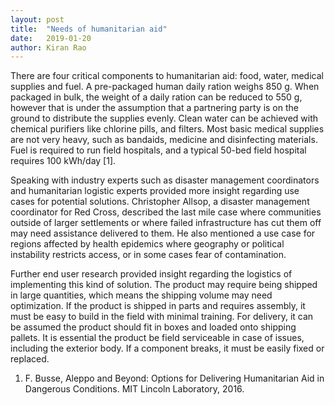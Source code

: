 ```yaml
---
layout: post
title:  "Needs of humanitarian aid"
date:   2019-01-20
author: Kiran Rao
---
```



There are four critical components to humanitarian aid: food, water, medical supplies and fuel. A pre-packaged human daily ration weighs 850 g. When packaged in bulk, the weight of a daily ration can be reduced to 550 g, however that is under the assumption that a partnering party is on the ground to distribute the supplies evenly. Clean water can be achieved with chemical purifiers like chlorine pills, and filters. Most basic medical supplies are not very heavy, such as bandaids, medicine and disinfecting materials. Fuel is required to run field hospitals, and a typical 50-bed field hospital requires 100 kWh/day [1].

Speaking with industry experts such as disaster management coordinators and humanitarian logistic experts provided more insight regarding use cases for potential solutions. Christopher Allsop, a disaster management coordinator for Red Cross, described the last mile case where communities outside of larger settlements or where failed infrastructure has cut them off may need assistance delivered to them. He also mentioned a use case for regions affected by health epidemics where geography or political instability restricts access, or in some cases fear of contamination.

Further end user research provided insight regarding the logistics of implementing this kind of solution. The product may require being shipped in large quantities, which means the shipping volume may need optimization. If the product is shipped in parts and requires assembly, it must be easy to build in the field with minimal training. For delivery, it can be assumed the product should fit in boxes and loaded onto shipping pallets. It is essential the product be field serviceable in case of issues, including the exterior body. If a component breaks, it must be easily fixed or replaced.

1.  F. Busse, Aleppo and Beyond: Options for Delivering Humanitarian Aid in Dangerous Conditions. MIT Lincoln Laboratory, 2016.
